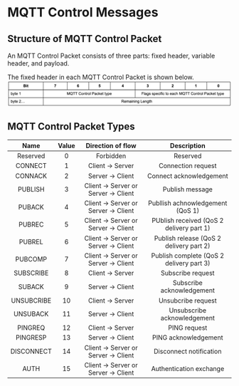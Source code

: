 # MQTT Control Messages

## Structure of MQTT Control Packet

An MQTT Control Packet consists of three parts: fixed header, variable header, and payload.


The fixed header in each MQTT Control Packet is shown below. 
![img](./MQTT_fixed_header.png)

## MQTT Control Packet Types

| Name | Value | Direction of flow | Description |
|:------:|:-----:|:-----------:|:------:|
| Reserved | 0 | Forbidden | Reserved |
| CONNECT | 1 | Client -> Server | Connection request |
| CONNACK | 2 | Server -> Client | Connect acknowledgement |
| PUBLISH | 3 | Client -> Server or Server -> Client | Publish message |
| PUBACK | 4 | Client -> Server or Server -> Client | Publlish achnowledgement (QoS 1) |
| PUBREC | 5 | Client -> Server or Server -> Client | PUblish received (QoS 2 delivery part 1) |
| PUBREL | 6 | Client -> Server or Server -> Client | Publish release (QoS 2 delivery part 2) |
| PUBCOMP | 7 | Client -> Server or Server -> Client | Publish complete (QoS 2 delivery part 3) |
| SUBSCRIBE | 8 | Client -> Server | Subscribe request |
| SUBACK | 9 | Server -> Client | Subscribe acknowledgement |
| UNSUBCRIBE | 10 | Client -> Server | Unsubcribe request |
| UNSUBACK | 11 | Server -> Client | Unsubscribe acknowledgement |
| PINGREQ | 12 | Client -> Server | PING request |
| PINGRESP | 13 | Server -> Client | PING acknowledgement |
| DISCONNECT | 14 | Client -> Server or Server -> Client | Disconnect notification |
| AUTH | 15 | Client -> Server or Server -> Client | Authentication exchange |



